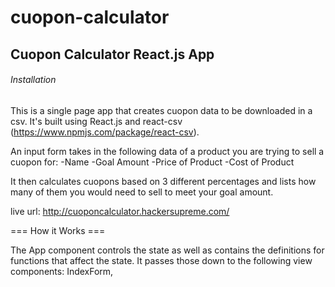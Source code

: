 # cuopon-calculator
## Cuopon Calculator React.js App 

###### Installation

This is a single page app that creates cuopon data to be downloaded in a csv. It's built using React.js and react-csv (https://www.npmjs.com/package/react-csv). 

An input form takes in the following data of a product you are trying to sell a cuopon for:
  -Name
  -Goal Amount
  -Price of Product
  -Cost of Product

It then calculates cuopons based on 3 different percentages and lists how many of them you would need to sell to meet your goal amount.

live url: http://cuoponcalculator.hackersupreme.com/


=== How it Works ===

The App component controls the state as well as contains the definitions for functions that affect the state. It passes those down to the following view components: IndexForm, 

